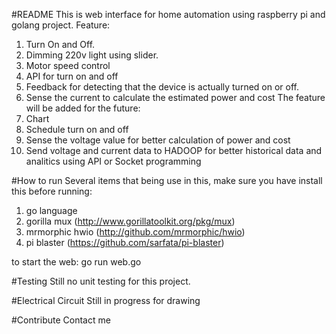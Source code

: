 #README
This is web interface for home automation using raspberry pi and golang project.
Feature:
1. Turn On and Off.
2. Dimming 220v light using slider.
3. Motor speed control
4. API for turn on and off
5. Feedback for detecting that the device is actually turned on or off.
6. Sense the current to calculate the estimated power and cost
The feature will be added for the future:
1. Chart
2. Schedule turn on and off
3. Sense the voltage value for better calculation of power and cost
4. Send voltage and current data to HADOOP for better historical data 
   and analitics using API or Socket programming

#How to run
Several items that being use in this, make sure you have install this before 
running:
1. go language
2. gorilla mux (http://www.gorillatoolkit.org/pkg/mux)
3. mrmorphic hwio (http://github.com/mrmorphic/hwio)
4. pi blaster (https://github.com/sarfata/pi-blaster)

to start the web:
	go run web.go

#Testing
Still no unit testing for this project.

#Electrical Circuit
Still in progress for drawing

#Contribute
Contact me
